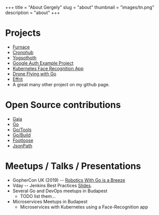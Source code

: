 +++
title = "About Gergely"
slug = "about"
thumbnail = "images/tn.png"
description = "about"
+++

# Projects

* [Furnace](https://github.com/go-furnace/go-furnace)
* [Cronohub](https://github.com/cronohub/cronohub)
* [Yogsothoth](https://github.com/Skarlso/yogsothoth)
* [Google Auth Example Project](https://github.com/Skarlso/google-oauth-go-sample)
* [Kubernetes Face Recognition App](https://github.com/Skarlso/kube-cluster-sample)
* [Drone Flying with Go](https://github.com/Skarlso/drone-demo/)
* [Effrit](https://github.com/Skarlso/effrit)
* A great many other project on my github page.

# Open Source contributions

* [Gaia](https://github.com/gaia-pipeline/gaia/)
* [Go](https://github.com/golang/go)
* [Go/Tools](https://github.com/golang/tools)
* [Go/Build](https://github.com/golang/build)
* [Footloose](https://github.com/weaveworks/footloose)
* [JsonPath](https://github.com/joshbuddy/jsonpath)

# Meetups / Talks / Presentations

* GopherCon UK (2019) -- [Robotics With Go is a Breeze](https://www.youtube.com/watch?v=mtDX7FOD2Rw&t=1s)
* Vday -- Jenkins Best Practices [Slides](http://www.slideshare.net/GergelyBrautigam/jenkins-best-practices-meetup-slides).
* Several Go and DevOps meetups in Budapest
	* TODO list them...
* Microservices Meetups in Budapest
	* Microservices with Kubernetes using a Face-Recognition app
